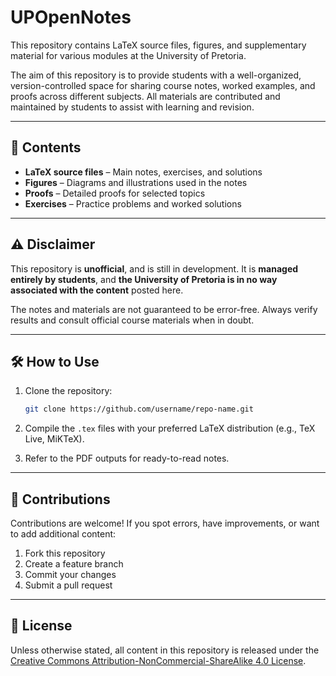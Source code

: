 # UPOpenNotes

This repository contains LaTeX source files, figures, and supplementary material for various modules at the University of Pretoria.

The aim of this repository is to provide students with a well-organized, version-controlled space for sharing course notes, worked examples, and proofs across different subjects. All materials are contributed and maintained by students to assist with learning and revision.

---

## 📂 Contents

* **LaTeX source files** – Main notes, exercises, and solutions
* **Figures** – Diagrams and illustrations used in the notes
* **Proofs** – Detailed proofs for selected topics
* **Exercises** – Practice problems and worked solutions

---

## ⚠ Disclaimer

This repository is **unofficial**, and is still in development.
It is **managed entirely by students**, and **the University of Pretoria is in no way associated with the content** posted here.

The notes and materials are not guaranteed to be error-free. Always verify results and consult official course materials when in doubt.

---

## 🛠 How to Use

1. Clone the repository:

   ```bash
   git clone https://github.com/username/repo-name.git
   ```
2. Compile the `.tex` files with your preferred LaTeX distribution (e.g., TeX Live, MiKTeX).
3. Refer to the PDF outputs for ready-to-read notes.

---

## 🤝 Contributions

Contributions are welcome!
If you spot errors, have improvements, or want to add additional content:

1. Fork this repository
2. Create a feature branch
3. Commit your changes
4. Submit a pull request

---

## 📜 License

Unless otherwise stated, all content in this repository is released under the [Creative Commons Attribution-NonCommercial-ShareAlike 4.0 License](https://creativecommons.org/licenses/by-nc-sa/4.0/).
